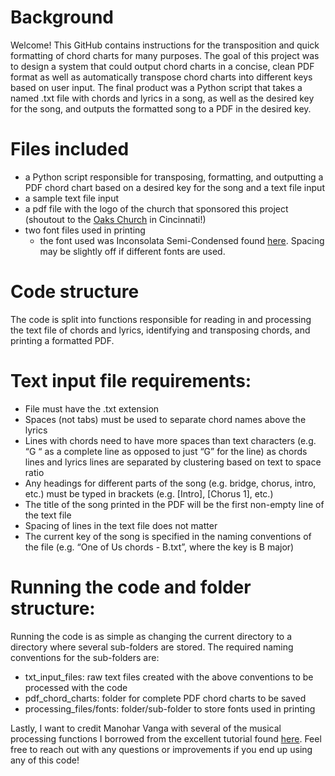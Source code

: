# Background
Welcome! This GitHub contains instructions for the transposition and quick formatting of chord charts for many purposes. The goal of this project was to design a system that could output chord charts in a concise, clean PDF format as well as automatically transpose chord charts into different keys based on user input. The final product was a Python script that takes a named .txt file with chords and lyrics in a song, as well as the desired key for the song, and outputs the formatted song to a PDF in the desired key.

# Files included
- a Python script responsible for transposing, formatting, and outputting a PDF chord chart based on a desired key for the song and a text file input
- a sample text file input
- a pdf file with the logo of the church that sponsored this project (shoutout to the [Oaks Church](https://fonts.google.com/specimen/Inconsolata?subset=vietnamese) in Cincinnati!)
- two font files used in printing
  - the font used was Inconsolata Semi-Condensed found [here](https://fonts.google.com/specimen/Inconsolata?subset=vietnamese). Spacing may be slightly off if different fonts are used.

# Code structure
The code is split into functions responsible for reading in and processing the text file of chords and lyrics, identifying and transposing chords, and printing a formatted PDF.

# Text input file requirements:
- File must have the .txt extension
- Spaces (not tabs) must be used to separate chord names above the lyrics
- Lines with chords need to have more spaces than text characters (e.g. “G        “ as a complete line as opposed to just “G” for the line) as chords lines and lyrics lines are separated by clustering based on text to space ratio
- Any headings for different parts of the song (e.g. bridge, chorus, intro, etc.) must be typed in brackets (e.g. [Intro], [Chorus 1], etc.)
- The title of the song printed in the PDF will be the first non-empty line of the text file
- Spacing of lines in the text file does not matter
- The current key of the song is specified in the naming conventions of the file (e.g. “One of Us chords - B.txt”, where the key is B major)

# Running the code and folder structure:
Running the code is as simple as changing the current directory to a directory where several sub-folders are stored. The required naming conventions for the sub-folders are:
- txt_input_files: raw text files created with the above conventions to be processed with the code
- pdf_chord_charts: folder for complete PDF chord charts to be saved
- processing_files/fonts: folder/sub-folder to store fonts used in printing

Lastly, I want to credit Manohar Vanga with several of the musical processing functions I borrowed from the excellent tutorial found [here](https://www.mvanga.com/blog/basic-music-theory-in-200-lines-of-python). 
Feel free to reach out with any questions or improvements if you end up using any of this code!
